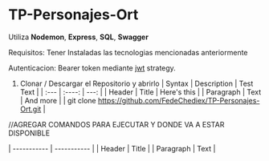 # TP-Personajes-Ort
Utiliza **Nodemon**, **Express**, **SQL**, **Swagger**

Requisitos: Tener Instaladas las tecnologias mencionadas anteriormente

Autenticacion: Bearer token mediante [jwt](https://jwt.io/) strategy.  

1. Clonar / Descargar el Repositorio y abrirlo
| Syntax      | Description | Test Text     |
| :---        |    :----:   |          ---: |
| Header      | Title       | Here's this   |
| Paragraph   | Text        | And more      |
| git clone https://github.com/FedeChediex/TP-Personajes-Ort.git |

//AGREGAR COMANDOS PARA EJECUTAR Y DONDE VA A ESTAR DISPONIBLE
	

| ----------- | ----------- |
| Header | Title |
| Paragraph | Text |

